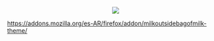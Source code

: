 <p align="center">
  <a href="https://github.com/DenverCoder1/readme-typing-svg">
    <img src="https://readme-typing-svg.herokuapp.com?font=Courier+New&color=%DA2D30&size=36&center=true&vCenter=true&width=600&height=100&lines=Milk+Outside+A+Bag+Of+Milk">
  </a>
</p>

https://addons.mozilla.org/es-AR/firefox/addon/milkoutsidebagofmilk-theme/

